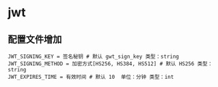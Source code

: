 # jwt

## 配置文件增加
```shell script
JWT_SIGNING_KEY = 签名秘钥 # 默认 gwt_sign_key 类型：string
JWT_SIGNING_METHOD = 加密方式[HS256, HS384, HS512] # 默认 HS256 类型：string
JWT_EXPIRES_TIME = 有效时间 # 默认 10  单位：分钟 类型：int
```

